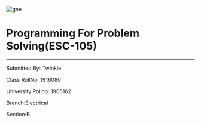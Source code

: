 ![gne](https//raw.githubusercontent.com/Twinkle337/PPSreport/master/321.jpg)
# Programming For Problem Solving(ESC-105)
------
Submitted By: Twinkle

Class RollNo: 1916080

University Rollno: 1905162

Branch:Electrical

Section:B

